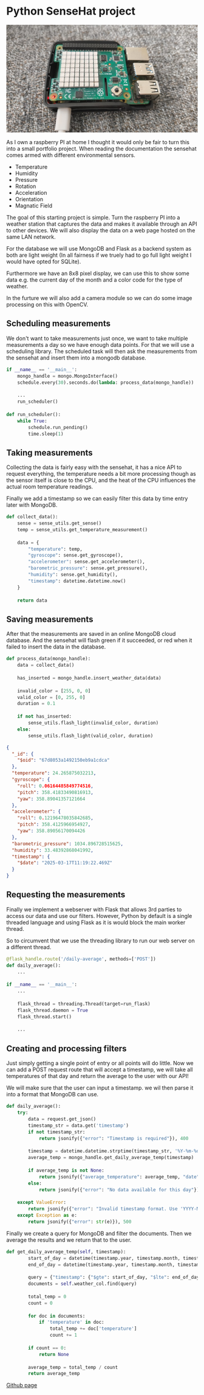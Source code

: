 # Python SenseHat project

![banner](/raspberrypi.jpg)

As I own a raspberry PI at home I thought it would only be fair to turn this into a small portfolio project. When reading the documentation the sensehat comes armed with different environmental sensors.

- Temperature
- Humidity
- Pressure
- Rotation
- Acceleration
- Orientation
- Magnatic Field

The goal of this starting project is simple. Turn the raspberry PI into a weather station that captures the data and makes it available through an API to other devices. We will also display the data on a web page hosted on the same LAN network.

For the database we will use MongoDB and Flask as a backend system as both are light weight (In all fairness if we truely had to go full light weight I would have opted for SQLite).

Furthermore we have an 8x8 pixel display, we can use this to show some data e.g. the current day of the month and a color code for the type of weather.

In the furture we will also add a camera module so we can do some image processing on this with OpenCV.

## Scheduling measurements

We don't want to take measurements just once, we want to take multiple measurements a day so we have enough data points. For that we will use a scheduling library. The scheduled task will then ask the measurements from the sensehat and insert them into a mongodb database.

```py
if __name__ == '__main__':
    mongo_handle = mongo.MongoInterface()
    schedule.every(30).seconds.do(lambda: process_data(mongo_handle))

    ...
    run_scheduler()

def run_scheduler():
    while True:
        schedule.run_pending()
        time.sleep(1)
```

## Taking measurements

Collecting the data is fairly easy with the sensehat, it has a nice API to request everything, the temperature needs a bit more processing though as the sensor itself is close to the CPU, and the heat of the CPU influences the actual room temperature readings.

Finally we add a timestamp so we can easily filter this data by time entry later with MongoDB.

```py
def collect_data():
    sense = sense_utils.get_sense()
    temp = sense_utils.get_temperature_measurement()

    data = {
        "temperature": temp,
        "gyroscope": sense.get_gyroscope(),
        "accelerometer": sense.get_accelerometer(),
        "barometric_pressure": sense.get_pressure(),
        "humidity": sense.get_humidity(),
        "timestamp": datetime.datetime.now()
    }

    return data
```

## Saving measurements

After that the measurements are saved in an online MongoDB cloud database. And the sensehat will flash green if it succeeded, or red when it failed to insert the data in the database.

```py
def process_data(mongo_handle):
    data = collect_data()

    has_inserted = mongo_handle.insert_weather_data(data)

    invalid_color = [255, 0, 0]
    valid_color = [0, 255, 0]
    duration = 0.1

    if not has_inserted:
        sense_utils.flash_light(invalid_color, duration)
    else:
        sense_utils.flash_light(valid_color, duration)
```

```json
{
  "_id": {
    "$oid": "67d8053a1492150eb9a1cdca"
  },
  "temperature": 24.265875032213,
  "gyroscope": {
    "roll": 0.06164485849774516,
    "pitch": 358.41833490816913,
    "yaw": 358.89041357121664
  },
  "accelerometer": {
    "roll": 0.12196478035842685,
    "pitch": 358.4125966954927,
    "yaw": 358.89056170094426
  },
  "barometric_pressure": 1034.896728515625,
  "humidity": 33.48392868041992,
  "timestamp": {
    "$date": "2025-03-17T11:19:22.469Z"
  }
}
```

## Requesting the measurements

Finally we implement a webserver with Flask that allows 3rd parties to access our data and use our filters. However, Python by default is a single threaded language and using Flask as it is would block the main worker thread.

So to circumvent that we use the threading library to run our web server on a different thread.

```py
@flask_handle.route('/daily-average', methods=['POST'])
def daily_average():
    ...

if __name__ == '__main__':
    ...

    flask_thread = threading.Thread(target=run_flask)
    flask_thread.daemon = True
    flask_thread.start()

    ...
```

## Creating and processing filters

Just simply getting a single point of entry or all points will do little. Now we can add a POST request route that will accept a timestamp, we will take all temperatures of that day and return the average to the user with our API!

We will make sure that the user can input a timestamp. we wil then parse it into a format that MongoDB can use.

```py
def daily_average():
    try:
        data = request.get_json()
        timestamp_str = data.get('timestamp')
        if not timestamp_str:
            return jsonify({"error": "Timestamp is required"}), 400
        
        timestamp = datetime.datetime.strptime(timestamp_str, '%Y-%m-%d %H:%M:%S')
        average_temp = mongo_handle.get_daily_average_temp(timestamp)
        
        if average_temp is not None:
            return jsonify({"average_temperature": average_temp, "date": timestamp.date()}), 200
        else:
            return jsonify({"error": "No data available for this day"}), 404

    except ValueError:
        return jsonify({"error": "Invalid timestamp format. Use 'YYYY-MM-DD HH:MM:SS'."}), 400
    except Exception as e:
        return jsonify({"error": str(e)}), 500
```

Finally we create a query for MongoDB and filter the documents. Then we average the results and we return that to the user.

```py
def get_daily_average_temp(self, timestamp):
        start_of_day = datetime(timestamp.year, timestamp.month, timestamp.day, 0, 0, 0)
        end_of_day = datetime(timestamp.year, timestamp.month, timestamp.day, 23, 59, 59, 999999)
        
        query = {"timestamp": {"$gte": start_of_day, "$lte": end_of_day}}
        documents = self.weather_col.find(query)
        
        total_temp = 0
        count = 0
        
        for doc in documents:
            if 'temperature' in doc:
                total_temp += doc['temperature']
                count += 1
        
        if count == 0:
            return None
        
        average_temp = total_temp / count
        return average_temp
```


[Github page](https://github.com/SixArne/WeatherStation)